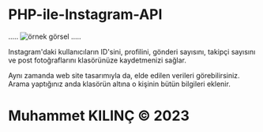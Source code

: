 # PHP-ile-Instagram-API


.....
![örnek görsel](https://user-images.githubusercontent.com/71228518/219197141-efcc8952-3661-4388-8ab0-56a17736bbf2.png)
.....

Instagram'daki kullanıcıların ID'sini, profilini, gönderi sayısını, takipçi sayısını 
ve post fotoğraflarını klasörünüze kaydetmenizi sağlar.

Aynı zamanda web site tasarımıyla da, elde edilen verileri görebilirsiniz. 
Arama yaptığınız anda klasörün altına o kişinin bütün bilgileri eklenir. 


# Muhammet KILINÇ © 2023
